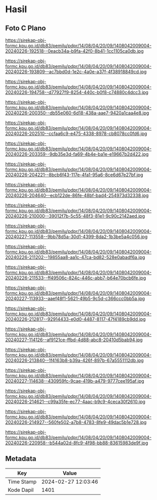 # Hasil

## Foto C Plano

https://sirekap-obj-formc.kpu.go.id/db83/pemilu/pdpr/14/08/04/20/09/1408042009004-20240226-192518--0eacb34a-b9fa-42f0-8b41-1cc1105ca0db.jpg

https://sirekap-obj-formc.kpu.go.id/db83/pemilu/pdpr/14/08/04/20/09/1408042009004-20240226-193809--ac7bbd0d-1e2c-4a0e-a37f-4f38918849cd.jpg

https://sirekap-obj-formc.kpu.go.id/db83/pemilu/pdpr/14/08/04/20/09/1408042009004-20240226-194758--d77927f9-8254-440c-b0f8-c74880c4dcc3.jpg

https://sirekap-obj-formc.kpu.go.id/db83/pemilu/pdpr/14/08/04/20/09/1408042009004-20240226-200350--db55e060-6d18-438a-aae7-9420a1caa4e8.jpg

https://sirekap-obj-formc.kpu.go.id/db83/pemilu/pdpr/14/08/04/20/09/1408042009004-20240226-202510--ccfaa6c9-e475-4338-8978-cb8078cc0fd6.jpg

https://sirekap-obj-formc.kpu.go.id/db83/pemilu/pdpr/14/08/04/20/09/1408042009004-20240226-203359--9db35e3d-fa69-4b4e-ba1e-e19667b2d422.jpg

https://sirekap-obj-formc.kpu.go.id/db83/pemilu/pdpr/14/08/04/20/09/1408042009004-20240226-204221--8bcb6f43-117e-4fa1-95a6-8ce6d67e27bf.jpg

https://sirekap-obj-formc.kpu.go.id/db83/pemilu/pdpr/14/08/04/20/09/1408042009004-20240226-204640--ecb122de-86fe-48bf-bad4-254973d32338.jpg

https://sirekap-obj-formc.kpu.go.id/db83/pemilu/pdpr/14/08/04/20/09/1408042009004-20240226-210000--39012f7b-5c55-48f3-81e1-9c90c2142aed.jpg

https://sirekap-obj-formc.kpu.go.id/db83/pemilu/pdpr/14/08/04/20/09/1408042009004-20240227-113558--9bb78d5a-30d1-4399-8da2-1b3be5a4c056.jpg

https://sirekap-obj-formc.kpu.go.id/db83/pemilu/pdpr/14/08/04/20/09/1408042009004-20240226-211202--19855aa8-aa1c-47ca-bd82-528e0abadf6a.jpg

https://sirekap-obj-formc.kpu.go.id/db83/pemilu/pdpr/14/08/04/20/09/1408042009004-20240226-211533--ff49506c-824c-446c-abb7-b64e70bcb6fe.jpg

https://sirekap-obj-formc.kpu.go.id/db83/pemilu/pdpr/14/08/04/20/09/1408042009004-20240227-113933--aaef48f1-5621-49b5-9c5d-c366ccc0bb5a.jpg

https://sirekap-obj-formc.kpu.go.id/db83/pemilu/pdpr/14/08/04/20/09/1408042009004-20240226-212817--92914433-e0d0-4487-8117-47f4189cb9dd.jpg

https://sirekap-obj-formc.kpu.go.id/db83/pemilu/pdpr/14/08/04/20/09/1408042009004-20240227-114126--af9121ce-ffbd-4d88-abc8-20410d5bab94.jpg

https://sirekap-obj-formc.kpu.go.id/db83/pemilu/pdpr/14/08/04/20/09/1408042009004-20240226-213840--1f4163b8-b39a-426f-897b-67a5551112db.jpg

https://sirekap-obj-formc.kpu.go.id/db83/pemilu/pdpr/14/08/04/20/09/1408042009004-20240227-114638--430959fc-9cae-419b-a479-9777cee195af.jpg

https://sirekap-obj-formc.kpu.go.id/db83/pemilu/pdpr/14/08/04/20/09/1408042009004-20240226-214621--c99a35fe-ec77-4aac-b9c9-4ceca30f2610.jpg

https://sirekap-obj-formc.kpu.go.id/db83/pemilu/pdpr/14/08/04/20/09/1408042009004-20240226-214927--560fe502-a7b8-4783-8fe9-49dac5b1e728.jpg

https://sirekap-obj-formc.kpu.go.id/db83/pemilu/pdpr/14/08/04/20/09/1408042009004-20240226-220958--b544a02d-8fc9-4f98-bb88-83615983de9f.jpg


## Metadata

| Key        | Value               |
| ---------- | ------------------- |
| Time Stamp | 2024-02-27 12:03:46 |
| Kode Dapil | 1401                |



